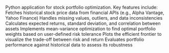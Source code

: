Python application for stock portfolio optimization. Key features include:
Fetches historical stock price data from financial APIs (e.g., Alpha Vantage, Yahoo Finance)
 Handles missing values, outliers, and data inconsistencies
 Calculates expected returns, standard deviation, and correlation between assets
Implements mean-variance optimization to find optimal portfolio weights based on user-defined risk tolerance
Plots the efficient frontier to visualize the trade-off between risk and return
Evaluates portfolio performance against historical data to assess its robustness
